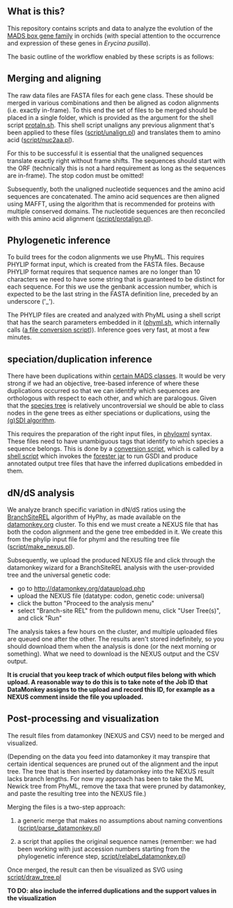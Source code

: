 What is this?
-------------

This repository contains scripts and data to analyze the evolution of the [MADS box gene
family](genes.tsv) in orchids (with special attention to the occurrence and expression of 
these genes in *Erycina pusilla*).

The basic outline of the workflow enabled by these scripts is as follows:

## Merging and aligning

The raw data files are FASTA files for each gene class. These should be merged in various
combinations and then be aligned as codon alignments (i.e. exactly in-frame).  To this end
the set of files to be merged should be placed in a single folder, which is provided as
the argument for the shell script [protaln.sh](protaln.sh). This shell script unaligns any
previous alignment that's been applied to these files ([script/unalign.pl](script/unalign.pl)) and translates
them to amino acid ([script/nuc2aa.pl](script/nuc2aa.pl)). 

For this to be successful it is essential that the unaligned sequences translate exactly 
right without frame shifts. The sequences should start with the ORF (technically this is 
not a hard requirement as long as the sequences are in-frame). The stop codon must be 
omitted!

Subsequently, both the unaligned nucleotide sequences and the amino acid sequences are 
concatenated. The amino acid sequences are then aligned using MAFFT, using the algorithm
that is recommended for proteins with multiple conserved domains. The nucleotide sequences
are then reconciled with this amino acid alignment ([script/protalign.pl](script/protalign.pl)).

## Phylogenetic inference
<!--
### Old approach
-->

To build trees for the codon alignments we use PhyML. This requires PHYLIP format 
input, which is created from the FASTA files. 
Because PHYLIP format requires that sequence names are no longer than 10 characters we need to 
have some string that is guaranteed to be distinct for each sequence. For this we use the genbank
accession number, which is expected to be the last string in the FASTA definition line,
preceded by an underscore ('_').

The PHYLIP files are created and analyzed with PhyML using a shell script that has the search
parameters embedded in it ([phyml.sh](phyml.sh), which internally calls 
([a file conversion script](script/fasta2phylip.pl))). Inference goes very fast, at most a few
minutes.

## speciation/duplication inference

There have been duplications within [certain MADS classes](genes.tsv). It would be very
strong if we had an objective, tree-based inference of where these duplications occurred
so that we can identify which sequences are orthologous with respect to each other, and
which are paralogous. Given that the [species tree](data/speciestree/cladogram.dnd) is
relatively uncontroversial we should be able to class nodes in the gene trees as either
speciations or duplications, using the 
[(g)SDI algorithm](http://bioinformatics.oxfordjournals.org/content/17/9/821.abstract).

This requires the preparation of the right input files, in [phyloxml](http://phyloxml.org)
syntax. These files need to have unambiguous tags that identify to which species a sequence
belongs. This is done by a [conversion script](script/make_phyloxml.pl), which is called
by a [shell script](gsdi.sh) which invokes the [forester jar](bin/forester_1038.jar) to
run GSDI and produce annotated output tree files that have the inferred duplications
embedded in them.

<!--
### New approach

In order to obtain support values in the form of posterior probabilities we infer the gene
lineage trees using [MrBayes](http://mrbayes.sourceforge.net/). To this end there is a
shell script [genetrees.sh](genetrees.sh) that does the following:

1. convert the codon.aln.fasta files to the input that MrBayes accepts, which is NEXUS. This
   is done by invoking [script/fasta2nexus.pl](script/fasta2nexus.pl). This will produce
   NEXUS files with a taxa block and a characters block, where taxa and character rows are
   named after the accession numbers that are the last word in the FASTA definition lines.
   Also a simple mrbayes command block is appended. 
2. run mrbayes inside the right folders with data files. If there are results from previous
   runs, these probably need to be removed first so that mrbayes doesn't get confused.
-->

## dN/dS analysis

We analyze branch specific variation in dN/dS ratios using the 
[BranchSiteREL](http://mbe.oxfordjournals.org/content/early/2011/06/11/molbev.msr125.abstract) 
algorithm of HyPhy, as made available on the [datamonkey.org](http://datamonkey.org/) cluster. 
To this end we must create a NEXUS file that has both the codon alignment and the gene 
tree embedded in it. We create this from the phylip input file for phyml and the resulting 
tree file ([script/make_nexus.pl](script/make_nexus.pl)).

Subsequently, we upload the produced NEXUS file and click through the datamonkey wizard
for a BranchSiteREL analysis with the user-provided tree and the universal genetic code:

- go to http://datamonkey.org/dataupload.php
- upload the NEXUS file (datatype: codon, genetic code: universal)
- click the button "Proceed to the analysis menu"
- select "Branch-site REL" from the pulldown menu, click "User Tree(s)", and click "Run"

The analysis takes a few hours on the cluster, and multiple uploaded files are queued one
after the other. The results aren't stored indefinitely, so you should download them when
the analysis is done (or the next morning or something). What we need to download is the
NEXUS output and the CSV output.

**It is crucial that you keep track of which output files belong with which upload. A
reasonable way to do this is to take note of the Job ID that DataMonkey assigns to the 
upload and record this ID, for example as a NEXUS comment inside the file you uploaded.**

## Post-processing and visualization

The result files from datamonkey (NEXUS and CSV) need to be merged and visualized. 

(Depending on the data you feed into datamonkey it may transpire that certain identical
sequences are pruned out of the alignment and the input tree. The tree that is then 
inserted by datamonkey into the NEXUS result lacks branch lengths. For now my approach
has been to take the ML Newick tree from PhyML, remove the taxa that were pruned by
datamonkey, and paste the resulting tree into the NEXUS file.)

Merging the files is a two-step approach:

1. a generic merge that makes no assumptions about naming conventions 
([script/parse_datamonkey.pl](script/parse_datamonkey.pl))

2. a script that applies the original sequence names (remember: we had been working with
just accession numbers starting from the phylogenetic inference step, 
[script/relabel_datamonkey.pl](script/relabel_datamonkey.pl))

Once merged, the result can then be visualized as SVG using [script/draw_tree.pl](script/draw_tree.pl)

**TO DO: also include the inferred duplications and the support values in the visualization**

